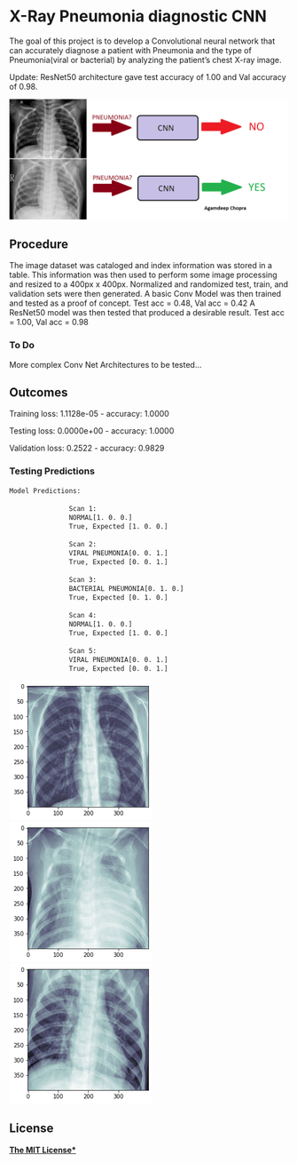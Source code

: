 # X-Ray Pneumonia diagnostic CNN
The goal of this project is to develop a Convolutional neural network that can accurately diagnose a patient with Pneumonia and the type of Pneumonia(viral or bacterial) by analyzing the patient’s chest X-ray image.

Update: ResNet50 architecture gave test accuracy of 1.00 and Val accuracy of 0.98.

![cost](https://github.com/AgamChopra/deep-learning/blob/master/X-Ray%20Pneumonia%20diagnostic%20CNN/img/pnyn.png?raw=true)

## Procedure
The image dataset was cataloged and index information was stored in a table. This information was then used to perform some image processing and resized to a 400px x 400px. Normalized and randomized test, train, and validation sets were then generated. 
A basic Conv Model was then trained and tested as a proof of concept. Test acc = 0.48, Val acc = 0.42
A ResNet50 model was then tested that produced a desirable result. Test acc = 1.00, Val acc = 0.98
### To Do
More complex Conv Net Architectures to be tested... 

## Outcomes
Training loss: 1.1128e-05 - accuracy: 1.0000

Testing loss: 0.0000e+00 - accuracy: 1.0000

Validation loss: 0.2522 - accuracy: 0.9829

### Testing Predictions
    Model Predictions:
    
                   Scan 1:
                   NORMAL[1. 0. 0.]
                   True, Expected [1. 0. 0.]

                   Scan 2:
                   VIRAL PNEUMONIA[0. 0. 1.]
                   True, Expected [0. 0. 1.]

                   Scan 3:
                   BACTERIAL PNEUMONIA[0. 1. 0.]
                   True, Expected [0. 1. 0.]

                   Scan 4:
                   NORMAL[1. 0. 0.]
                   True, Expected [1. 0. 0.]

                   Scan 5:
                   VIRAL PNEUMONIA[0. 0. 1.]
                   True, Expected [0. 0. 1.]
    
![im](https://github.com/AgamChopra/deep-learning/blob/master/X-Ray%20Pneumonia%20diagnostic%20CNN/img/random%20test%20plot.png)
![im](https://github.com/AgamChopra/deep-learning/blob/master/X-Ray%20Pneumonia%20diagnostic%20CNN/img/random%20train%20plot%202.png)
![im](https://github.com/AgamChopra/deep-learning/blob/master/X-Ray%20Pneumonia%20diagnostic%20CNN/img/random%20train%20plot.png)

## License

**[The MIT License*](https://github.com/AgamChopra/deep-learning/blob/master/LICENSE.md)**
